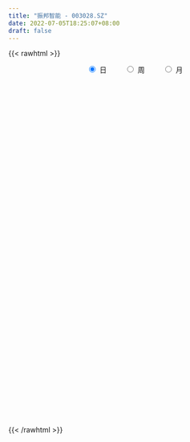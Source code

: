 ```yaml
---
title: "振邦智能 - 003028.SZ"
date: 2022-07-05T18:25:07+08:00
draft: false
---
```

{{< rawhtml >}}
    <div style="text-align: center">
        <label style="padding: 1rem;"><input style="margin-right: .5rem" type="radio" name="period" value="D" checked onclick="period_change(this)">日</label>
        <label style="padding: 1rem;"><input style="margin-right: .5rem" type="radio" name="period" value="W" onclick="period_change(this)">周</label>
        <label style="padding: 1rem;"><input style="margin-right: .5rem" type="radio" name="period" value="M" onclick="period_change(this)">月</label>
    </div>
    <div id="chart" style="height: 700px;"></div> 
    <script type="text/javascript">
        const D_v = [2528.92,1715.71,508.06,1246.31,977.1,863.88,830.22,15793.0,9677.0,114149.96,83029.07,69374.7,45798.38,60972.92,50585.03,40833.65,31844.2,32341.68,26825.21,58782.82,46268.36,26272.79,35512.46,42102.25,51899.2,80632.55,66767.0,65650.75,62485.94,32860.13,39373.32,31130.73,31609.99,30980.7,32830.76,25337.67,19397.5,31811.62,16570.69,16154.9,17953.94,28939.72,20980.55,15080.64,19604.74,18146.89,16286.79,11517.2,12670.0,12582.13,7642.55,17517.97,14529.51,22284.62,19184.4,30294.07,20022.72,21467.9,12892.64,15561.44,20715.89,23409.69,16721.0,25428.56,29754.5,28238.72,50886.48,36487.44,36752.52,28911.51,23996.05,52336.8,51440.31,53172.86,44855.08,41798.47,74231.11,47511.71,37645.68,30794.81,34982.78,33290.04,23734.14,19629.99,44910.76,27008.32,19241.02,13558.0,16587.06,20331.72,22581.08,13297.56,27120.83,37171.4,31879.63,23678.12,24585.36,15615.08,27143.78,25474.88,16599.16,18147.88,21756.04,32152.74,16215.04,22547.67,14379.32,27238.05,54792.41,46021.32,34928.94,23516.08,40843.72,19428.97,23575.79,33991.12,32087.32,18986.64,13750.4,16929.56,17573.88,20983.16,22193.12,19651.35,14621.26,34108.0,36861.0,24807.0,23688.16,20240.26,19976.69,14585.12,14008.62,15790.66,10139.56,8315.64,17106.66,23569.03,16411.46,14055.78,14731.22,17625.26,13293.64,11553.08,15730.26,12876.12,9986.1,12071.32,9446.62,11327.86,11383.0,9901.0,11785.32,9554.52,10695.0,12986.73,12191.4,6201.06,6080.82,20320.24,13133.0,8435.08,28829.89,28634.15,30183.56,21921.67,21658.98,15103.89,14583.59,10544.87,20081.61,11690.92,10842.08,9881.0,14702.08,8571.0,12776.08,9404.16,7974.0,7195.0,7061.0,5917.08,12174.0,4843.0,9103.15,4038.08,5842.15,4697.08,6495.0,4812.0,7142.91,10498.08,4912.12,5221.32,4335.66,9265.0,10276.0,6437.67,7597.89,8792.6,14721.71,10488.32,14007.83,9060.0,5716.48,7971.57,13210.79,8098.26,6663.0,7191.0,10644.1,13670.15,12492.16,9350.85,12631.64,8107.85,8906.16,13356.7,9918.03,14120.33,15495.0,9273.85,15195.86,9558.74,18618.05,13851.67,7316.64,19158.32,12031.34,11264.0,25836.82,12291.0,7811.59,7114.0,7342.0,5624.08,9336.0,13086.0,7686.0,8684.41,8097.0,10217.0,6227.08,9734.5,7419.08,6468.16,5639.14,8262.86,7748.41,23202.58,11102.26,10043.08,6353.14,6045.44,7295.08,8537.0,8139.0,7550.0,4770.32,9813.08,5535.0,5744.0,9586.32,5037.0,4645.0,4600.08,3922.18,3995.0,4886.08,3687.24,4875.72,3283.56,3581.76,3399.76,4541.0,4637.7,4182.0,4570.04,7349.0,7196.82,4970.0,4966.08,5154.0,3190.0,2965.08,4856.0,5666.56,5368.0,10058.0,5409.2,7166.32,7898.0,5447.72,6819.32,6384.64,3257.0,4337.24,5652.8,4980.0,3410.08,2961.0,3268.32,2968.0,3261.0,4480.0,3324.0,3521.08,3221.1,8458.16,10945.9,15085.6,5333.25,3687.03,4213.08,3288.0,2553.0,3165.0,3999.91,6312.0,6807.0,9097.47,7454.0,4764.1,6723.0,4928.0,3998.19,3101.32,3383.0,5662.32,3361.0,2643.4,2511.0,2672.0,3929.0,3747.0,3993.0,3821.0,4015.0,3582.0,30667.68,36005.6,16321.07,14152.0,11845.53,11848.47,11126.24,8090.46,7337.53,5335.4,5083.32,5609.84,6934.0,6633.08,8610.66,5321.26,18450.14,59279.81,25509.59,34610.08,29579.27,17979.8,12505.95,81634.49,139544.5,122903.84,132288.67,133946.73]
const D_histogram = [0.0,0.1997492877,0.5341927549,0.9560083175,1.4325465238,1.9419412585,2.4701565632,2.3003810945,1.7325133,0.9817920726,0.2135668046,-0.213776405,-0.6266575375,-0.7514930979,-0.7979349413,-0.8362984496,-0.8803595049,-0.8853848032,-0.8738726659,-0.6514958261,-0.5572907886,-0.4819955419,-0.6000905803,-0.5204102385,-0.2048871801,-0.0154390986,0.2484648567,0.5618664973,0.4233519197,0.3454767115,0.2029666991,0.016103849,0.0001007399,0.0377828717,-0.0244119892,-0.163760763,-0.2838013737,-0.4920141091,-0.6036944851,-0.5793549364,-0.6062859868,-0.4513223697,-0.361753185,-0.2806667514,-0.2965765063,-0.4113385712,-0.5294135003,-0.526020397,-0.5456661816,-0.5800314533,-0.5483851609,-0.3908956762,-0.2901685497,-0.1428458764,0.01671201,0.1532001306,0.2051831514,0.2603577503,0.285967245,0.2444647412,0.3003623361,0.3428559881,0.3311814482,0.3658227605,0.4096134435,0.4910093182,0.588036676,0.6699278331,0.5456973274,0.5196278404,0.4863429699,0.7216734354,0.7603883868,0.8661116605,0.7638110974,0.8219265954,1.0050240506,1.0560959165,0.9504092961,0.7077239275,0.4674986929,0.06803521,-0.1902793119,-0.4118816343,-0.8155361733,-1.0767058553,-1.1839223882,-1.1997269127,-1.2210436121,-1.1002395602,-1.019902852,-0.913848448,-0.6656015345,-0.2727190368,0.1678699163,0.3257873239,0.5355507422,0.6188128356,0.5678716118,0.6684013039,0.7211450532,0.6348679809,0.5028217432,0.1940637591,-0.0061320835,-0.070976985,-0.1680408756,0.0992491673,0.2252068149,-0.0891515293,-0.4936922194,-0.7556506123,-0.6932538476,-0.5856017059,-0.5138815732,-0.5164109765,-0.3873940212,-0.2392425869,-0.2158689501,-0.1335907412,-0.0700932749,-0.1357697176,-0.2697230768,-0.417136269,-0.4168886392,-0.7169078602,-0.945898099,-1.0957871556,-1.1895712307,-1.1135650499,-0.9836380866,-0.8940449509,-0.8017587094,-0.7344074439,-0.6424220816,-0.5192090605,-0.315328425,-0.0683032477,0.0532096178,0.079351791,0.0396989506,0.046949102,0.1526713222,0.2216882125,0.3752565732,0.4254957611,0.4756517135,0.426953812,0.3880753706,0.4158555738,0.4485504824,0.4279827371,0.4066807367,0.3678775287,0.3684401649,0.300271693,0.190636665,0.11775985,0.0484999366,0.1681838999,0.2458362988,0.291874973,0.3296981742,0.4853586703,0.6290298923,0.6273096195,0.6352294506,0.5611746788,0.4460009766,0.3764461652,0.3708195804,0.3179197289,0.2048913953,0.1177079112,-0.0287465796,-0.1663174851,-0.3449745803,-0.4817960388,-0.5471109682,-0.5903776927,-0.546011896,-0.5224676563,-0.6032766427,-0.6226275184,-0.6705853954,-0.6220265974,-0.4949555262,-0.380367199,-0.3489422199,-0.2511554243,-0.1475986945,-0.139329655,-0.1289978762,-0.0659285013,-0.0393305297,-0.0796546293,-0.1309108329,-0.1030707974,-0.0230502133,0.049795961,0.1403783844,0.2280746412,0.213118398,0.1647523262,0.1505742076,0.2080022648,0.3202288423,0.3874369649,0.427765774,0.4602834386,0.485789697,0.5612547695,0.5645186395,0.5268140347,0.5548280882,0.5077047734,0.4518141771,0.4459353577,0.4215551505,0.3833431667,0.3605654709,0.3101815089,0.2808047868,0.2297570691,0.2942758853,0.2529544465,0.1953854145,-0.028700736,-0.2343014743,-0.2453344479,-0.1524238815,-0.0997185474,-0.0843213455,-0.1203647149,-0.1935061923,-0.1994709621,-0.2914750362,-0.3125805118,-0.2918965378,-0.3098945836,-0.3377244376,-0.3943769381,-0.4090666884,-0.2961970375,-0.2643324456,-0.2000688666,-0.1464908077,-0.0688998089,-0.0695131056,0.106323598,0.1305778112,0.1929092674,0.202647468,0.2141867595,0.1740695485,0.1198739059,0.1334504733,0.0723413342,0.0197896869,-0.1133951034,-0.2279758347,-0.3065008419,-0.4431275013,-0.4618565281,-0.5144215136,-0.4662035303,-0.3862761309,-0.3050996481,-0.1737316245,-0.0920617416,-0.0979436176,-0.0847793556,-0.0506015568,0.007834327,0.0158522364,0.0211688191,0.0487160227,0.0592857198,0.1485079457,0.13140271,0.1439771684,0.1039675269,0.074979257,0.0446750397,0.0214145522,0.0088448963,-0.0684991507,-0.1815937285,-0.3196880257,-0.3582702227,-0.3788661214,-0.4500630371,-0.548855822,-0.5028002288,-0.4355097056,-0.3497862856,-0.2715222521,-0.1644032482,-0.0859206364,-0.0490885938,-0.006357873,-0.0100187469,-0.0291405204,0.0490532477,0.138721122,0.2031224366,0.2465718274,0.2663911626,0.3342093557,0.227407966,0.0634638726,-0.0914705187,-0.1456353839,-0.1813317661,-0.1508374214,-0.1126577949,-0.0758730883,-0.0870286169,-0.0866057041,-0.2344655263,-0.4018866262,-0.428286141,-0.4386026679,-0.3083865351,-0.1593900105,-0.0411693773,0.0478289761,0.1469221031,0.246812948,0.324174038,0.3634743606,0.3683721924,0.3640125718,0.3806910349,0.3749904151,0.3904450683,0.4257556713,0.3430548479,0.3316153848,0.4974257595,0.5111509855,0.4602146798,0.4341886854,0.4190453003,0.4450232146,0.4529175781,0.4046353845,0.332962426,0.227290733,0.1882936981,0.1697278178,0.1224345413,0.0784809272,0.0897999271,0.0992268059,0.296285871,0.6197271738,1.0257126095,1.4630057577,1.9389743994,2.439169839,2.9540403885,2.7098444815,2.0347958926,1.7790449313,1.6135733428,1.3577977103]
const D_fast = [0.0,0.2496866097,0.7176782656,1.3784959075,2.2131707448,3.2080507941,4.3538052396,4.7591250445,4.624385575,4.1191123658,3.4042787989,2.9234914881,2.3539459712,2.0412371363,1.7953115576,1.5478734369,1.2837225054,1.0573510064,0.8503949771,0.9098978604,0.8647802008,0.819576562,0.5514588785,0.5010366607,0.765337924,0.950926231,1.2769464004,1.7308146654,1.6981380676,1.7066320373,1.6148636998,1.4320268119,1.4160488877,1.4631767375,1.3948788793,1.2145899148,1.0235989606,0.6923826979,0.4297787006,0.3092795153,0.1307769682,0.1729099929,0.1720408813,0.1829606271,0.0929067456,-0.1246899621,-0.3751182663,-0.5032302622,-0.6592925923,-0.8386657273,-0.944115725,-0.8843501595,-0.8561651704,-0.7445539662,-0.5808180772,-0.406029924,-0.3027511154,-0.1824870789,-0.085385773,-0.0657720914,0.0652160874,0.1934237365,0.2645445586,0.3906415611,0.536835605,0.7409838091,0.9850203359,1.2343934514,1.2465872775,1.3504247506,1.4387256226,1.8544744469,2.0832864951,2.4055376838,2.4941898952,2.757787042,3.1921405098,3.5072363549,3.6391520585,3.5733976718,3.4500471104,3.06759243,2.7617080801,2.4371353492,1.8295967669,1.299250621,0.896053491,0.5803172383,0.2537396359,0.0994837978,-0.0751552071,-0.197562915,-0.1157163852,0.2089863534,0.6915427855,0.930907024,1.274558128,1.5125234302,1.6035501094,1.8711801274,2.1042101401,2.176650063,2.1703092611,1.9100672167,1.7083383533,1.6257492056,1.486675096,1.7787774308,1.9610367821,1.6243905556,1.0964268106,0.6455557646,0.5346390675,0.4958907826,0.4391405221,0.3075083746,0.3396768246,0.4280176123,0.3974240116,0.4463045351,0.4922786827,0.3926598106,0.1912756821,-0.0604215773,-0.1643961072,-0.6436422933,-1.1091070569,-1.5329429023,-1.9241197852,-2.1265048668,-2.2424874251,-2.3764055272,-2.484558963,-2.6008095585,-2.6694297166,-2.6760189606,-2.5509704314,-2.3210210659,-2.186205796,-2.1402256751,-2.1699537779,-2.1509663509,-2.0070763002,-1.8826373567,-1.6352548528,-1.4786417246,-1.3095728438,-1.2515322923,-1.1933918911,-1.0616477945,-0.9168152653,-0.8303873263,-0.7500191424,-0.6968529683,-0.6041802909,-0.5972808395,-0.6592567013,-0.7026935537,-0.7598284831,-0.5980985447,-0.4589870711,-0.3399796537,-0.219731909,0.0572682547,0.3581969498,0.5133040819,0.6800312756,0.7462701735,0.7425967155,0.7671534454,0.8542317557,0.8808118364,0.8190063516,0.7612498453,0.6076087096,0.4284584328,0.1635576925,-0.0937127757,-0.2958054471,-0.4866665948,-0.5788037721,-0.6858764464,-0.9175045936,-1.0925123488,-1.3081165747,-1.4150644261,-1.4117322364,-1.392235709,-1.4480462849,-1.4130483454,-1.3463912891,-1.3729546634,-1.3948723536,-1.348285104,-1.3315197649,-1.3917575218,-1.4757414336,-1.4736690975,-1.3994110667,-1.3141159021,-1.1884388826,-1.0437239655,-1.0054006092,-1.0125785995,-0.9891131662,-0.8796845428,-0.6874007548,-0.5233333909,-0.3760631383,-0.2284746141,-0.0815209314,0.1342578334,0.2786513633,0.3726502672,0.5393713427,0.6191742214,0.6762371693,0.7818421893,0.8628507697,0.9204745776,0.9878382495,1.0149996648,1.0558241393,1.062215689,1.2003034764,1.2222206492,1.2134979709,0.9822366364,0.7180605295,0.6456939439,0.7004985399,0.7282742372,0.7225911027,0.6564565546,0.5349385291,0.4791060188,0.3142331857,0.2149825821,0.1626924217,0.06722073,-0.0450402334,-0.2002869684,-0.3172433908,-0.2784229994,-0.3126415189,-0.2983951565,-0.2814397995,-0.2210737529,-0.239065326,-0.0366477229,0.020250943,0.1308097161,0.1912097838,0.2562957652,0.2596959413,0.2354687751,0.2824079609,0.2393841553,0.1917799298,0.0302463635,-0.1413283264,-0.2964785441,-0.5438870788,-0.6780802376,-0.8592506015,-0.9275835008,-0.9442251342,-0.9393235634,-0.8513884459,-0.7927339983,-0.8231017788,-0.8311323557,-0.8096049461,-0.7492104805,-0.737229512,-0.7266207245,-0.6868945153,-0.6615033882,-0.5351541759,-0.5194087341,-0.4708399836,-0.4848577434,-0.4951011991,-0.5142366564,-0.5321435058,-0.5425019376,-0.6369707724,-0.7954637823,-1.0134800859,-1.1416298385,-1.2569422676,-1.4406549426,-1.676661683,-1.756306147,-1.7978930501,-1.7996162016,-1.7892327311,-1.7232145393,-1.6662120866,-1.6416521925,-1.6005109399,-1.6066765005,-1.6330834042,-1.5426263241,-1.4182781693,-1.3030962455,-1.1980038979,-1.111586772,-0.96021624,-1.0101656382,-1.1582437634,-1.3360457844,-1.4266194957,-1.5076488193,-1.5148638299,-1.5048486522,-1.4870322177,-1.5199449005,-1.5411734138,-1.7476496174,-2.015542374,-2.149013424,-2.2689806179,-2.2158611189,-2.1067120969,-1.998783808,-1.8978282106,-1.7620045578,-1.6004104759,-1.4420058763,-1.3118369636,-1.2148460837,-1.1282025614,-1.0163513395,-0.9283043556,-0.8152384353,-0.6734889145,-0.6704260259,-0.5989616429,-0.3087948283,-0.1672818559,-0.1031644916,-0.0206433146,0.0689746253,0.2062083433,0.3273321013,0.3802087538,0.3917764018,0.3429273921,0.3510037817,0.3748698558,0.3581852147,0.3338518324,0.367620814,0.4018543943,0.6729849271,1.1513580235,1.8137716115,2.6168161991,3.5775284407,4.6875163401,5.9408969867,6.3741622,6.2078125842,6.3968228558,6.634744603,6.7184183981]
const D_slow = [0.0,0.0499373219,0.1834855107,0.42248759,0.780624221,1.2661095356,1.8836486764,2.45874395,2.891872275,3.1373202932,3.1907119943,3.1372678931,2.9806035087,2.7927302342,2.5932464989,2.3841718865,2.1640820103,1.9427358095,1.724267643,1.5613936865,1.4220709894,1.3015721039,1.1515494588,1.0214468992,0.9702251042,0.9663653295,1.0284815437,1.168948168,1.274786148,1.3611553258,1.4118970006,1.4159229629,1.4159481478,1.4253938658,1.4192908685,1.3783506777,1.3074003343,1.184396807,1.0334731857,0.8886344516,0.7370629549,0.6242323625,0.5337940663,0.4636273784,0.3894832519,0.2866486091,0.154295234,0.0227901348,-0.1136264106,-0.258634274,-0.3957305642,-0.4934544832,-0.5659966207,-0.6017080898,-0.5975300873,-0.5592300546,-0.5079342668,-0.4428448292,-0.3713530179,-0.3102368326,-0.2351462486,-0.1494322516,-0.0666368896,0.0248188006,0.1272221615,0.249974491,0.39698366,0.5644656183,0.7008899501,0.8307969102,0.9523826527,1.1328010115,1.3228981082,1.5394260234,1.7303787977,1.9358604466,2.1871164592,2.4511404383,2.6887427624,2.8656737442,2.9825484175,2.99955722,2.951987392,2.8490169834,2.6451329401,2.3759564763,2.0799758792,1.7800441511,1.474783248,1.199723358,0.944747645,0.716285533,0.5498851493,0.4817053901,0.5236728692,0.6051197002,0.7390073857,0.8937105946,1.0356784976,1.2027788235,1.3830650868,1.5417820821,1.6674875179,1.7160034576,1.7144704368,1.6967261905,1.6547159716,1.6795282635,1.7358299672,1.7135420849,1.59011903,1.4012063769,1.2278929151,1.0814924886,0.9530220953,0.8239193511,0.7270708458,0.6672601991,0.6132929616,0.5798952763,0.5623719576,0.5284295282,0.460998759,0.3567146917,0.2524925319,0.0732655669,-0.1632089579,-0.4371557468,-0.7345485544,-1.0129398169,-1.2588493385,-1.4823605763,-1.6828002536,-1.8664021146,-2.027007635,-2.1568099001,-2.2356420064,-2.2527178183,-2.2394154138,-2.2195774661,-2.2096527284,-2.1979154529,-2.1597476224,-2.1043255693,-2.010511426,-1.9041374857,-1.7852245573,-1.6784861043,-1.5814672617,-1.4775033682,-1.3653657476,-1.2583700634,-1.1566998792,-1.064730497,-0.9726204558,-0.8975525325,-0.8498933663,-0.8204534038,-0.8083284196,-0.7662824446,-0.7048233699,-0.6318546267,-0.5494300831,-0.4280904156,-0.2708329425,-0.1140055376,0.044801825,0.1850954947,0.2965957389,0.3907072802,0.4834121753,0.5628921075,0.6141149563,0.6435419341,0.6363552892,0.5947759179,0.5085322729,0.3880832631,0.2513055211,0.1037110979,-0.0327918761,-0.1634087902,-0.3142279508,-0.4698848304,-0.6375311793,-0.7930378287,-0.9167767102,-1.01186851,-1.0991040649,-1.161892921,-1.1987925946,-1.2336250084,-1.2658744774,-1.2823566028,-1.2921892352,-1.3121028925,-1.3448306007,-1.3705983001,-1.3763608534,-1.3639118631,-1.328817267,-1.2717986067,-1.2185190072,-1.1773309257,-1.1396873738,-1.0876868076,-1.007629597,-0.9107703558,-0.8038289123,-0.6887580527,-0.5673106284,-0.4269969361,-0.2858672762,-0.1541637675,-0.0154567455,0.1114694479,0.2244229922,0.3359068316,0.4412956192,0.5371314109,0.6272727786,0.7048181558,0.7750193525,0.8324586198,0.9060275911,0.9692662028,1.0181125564,1.0109373724,0.9523620038,0.8910283918,0.8529224215,0.8279927846,0.8069124482,0.7768212695,0.7284447214,0.6785769809,0.6057082219,0.5275630939,0.4545889595,0.3771153136,0.2926842042,0.1940899697,0.0918232976,0.0177740382,-0.0483090732,-0.0983262899,-0.1349489918,-0.152173944,-0.1695522204,-0.1429713209,-0.1103268681,-0.0620995513,-0.0114376843,0.0421090056,0.0856263928,0.1155948692,0.1489574876,0.1670428211,0.1719902428,0.143641467,0.0866475083,0.0100222978,-0.1007595775,-0.2162237095,-0.3448290879,-0.4613799705,-0.5579490033,-0.6342239153,-0.6776568214,-0.7006722568,-0.7251581612,-0.7463530001,-0.7590033893,-0.7570448075,-0.7530817484,-0.7477895437,-0.735610538,-0.720789108,-0.6836621216,-0.6508114441,-0.614817152,-0.5888252703,-0.570080456,-0.5589116961,-0.5535580581,-0.551346834,-0.5684716217,-0.6138700538,-0.6937920602,-0.7833596159,-0.8780761462,-0.9905919055,-1.127805861,-1.2535059182,-1.3623833446,-1.449829916,-1.517710479,-1.5588112911,-1.5802914502,-1.5925635986,-1.5941530669,-1.5966577536,-1.6039428837,-1.5916795718,-1.5569992913,-1.5062186821,-1.4445757253,-1.3779779346,-1.2944255957,-1.2375736042,-1.2217076361,-1.2445752657,-1.2809841117,-1.3263170532,-1.3640264086,-1.3921908573,-1.4111591294,-1.4329162836,-1.4545677096,-1.5131840912,-1.6136557477,-1.720727283,-1.83037795,-1.9074745838,-1.9473220864,-1.9576144307,-1.9456571867,-1.9089266609,-1.8472234239,-1.7661799144,-1.6753113242,-1.5832182761,-1.4922151332,-1.3970423744,-1.3032947707,-1.2056835036,-1.0992445858,-1.0134808738,-0.9305770276,-0.8062205878,-0.6784328414,-0.5633791714,-0.4548320001,-0.350070675,-0.2388148713,-0.1255854768,-0.0244266307,0.0588139758,0.1156366591,0.1627100836,0.205142038,0.2357506733,0.2553709052,0.2778208869,0.3026275884,0.3766990562,0.5316308496,0.788059002,1.1538104414,1.6385540413,2.248346501,2.9868565982,3.6643177185,4.1730166917,4.6177779245,5.0211712602,5.3606206878]
const D_data = [['2020-12-28', 26.1, 31.32, 26.1, 31.32],['2020-12-29', 34.45, 34.45, 34.45, 34.45],['2020-12-30', 37.9, 37.9, 37.9, 37.9],['2020-12-31', 41.69, 41.69, 41.69, 41.69],['2021-01-04', 45.86, 45.86, 45.86, 45.86],['2021-01-05', 50.45, 50.45, 50.45, 50.45],['2021-01-06', 55.5, 55.5, 55.5, 55.5],['2021-01-07', 61.05, 49.95, 49.95, 61.05],['2021-01-08', 44.96, 44.96, 44.96, 44.96],['2021-01-11', 40.99, 40.61, 40.46, 43.0],['2021-01-12', 38.97, 37.2, 37.03, 38.97],['2021-01-13', 37.0, 38.68, 36.21, 39.6],['2021-01-14', 37.5, 36.68, 36.21, 37.68],['2021-01-15', 36.26, 38.69, 36.17, 40.33],['2021-01-18', 38.48, 38.97, 37.82, 39.6],['2021-01-19', 38.63, 38.54, 38.2, 39.95],['2021-01-20', 38.54, 37.88, 37.6, 39.3],['2021-01-21', 37.65, 37.82, 36.9, 38.45],['2021-01-22', 37.25, 37.6, 36.94, 37.87],['2021-01-25', 37.48, 40.5, 37.15, 40.67],['2021-01-26', 40.15, 39.48, 39.25, 41.97],['2021-01-27', 39.88, 39.48, 38.8, 40.5],['2021-01-28', 38.83, 36.68, 36.66, 39.1],['2021-01-29', 38.0, 38.76, 37.73, 39.45],['2021-02-01', 38.0, 42.64, 37.66, 42.64],['2021-02-02', 43.12, 42.48, 42.18, 46.33],['2021-02-03', 41.71, 44.88, 41.71, 45.55],['2021-02-04', 44.33, 47.55, 44.02, 48.28],['2021-02-05', 47.18, 42.93, 42.8, 47.18],['2021-02-08', 42.67, 43.6, 41.78, 44.43],['2021-02-09', 43.2, 42.61, 40.54, 43.61],['2021-02-10', 42.6, 41.45, 40.65, 42.6],['2021-02-18', 41.66, 43.25, 41.02, 43.49],['2021-02-19', 42.94, 44.2, 42.14, 44.4],['2021-02-22', 44.56, 43.09, 43.08, 44.97],['2021-02-23', 42.36, 41.7, 41.2, 42.66],['2021-02-24', 41.61, 41.25, 40.79, 42.41],['2021-02-25', 41.5, 39.12, 38.91, 41.63],['2021-02-26', 38.58, 39.18, 38.31, 39.69],['2021-03-01', 39.79, 40.31, 39.23, 40.39],['2021-03-02', 40.35, 39.3, 38.89, 40.38],['2021-03-03', 39.33, 41.6, 39.04, 41.6],['2021-03-04', 41.1, 41.2, 40.9, 41.86],['2021-03-05', 41.0, 41.37, 40.73, 41.8],['2021-03-08', 41.38, 40.16, 40.0, 42.08],['2021-03-09', 39.79, 38.33, 38.03, 39.99],['2021-03-10', 38.65, 37.31, 37.21, 38.89],['2021-03-11', 37.36, 38.11, 37.36, 38.43],['2021-03-12', 38.2, 37.34, 37.03, 38.2],['2021-03-15', 36.76, 36.53, 36.26, 37.17],['2021-03-16', 36.51, 36.85, 36.51, 37.16],['2021-03-17', 36.71, 38.5, 36.66, 38.78],['2021-03-18', 38.25, 38.14, 37.91, 38.81],['2021-03-19', 37.79, 39.14, 37.5, 39.66],['2021-03-22', 39.02, 39.99, 38.81, 40.35],['2021-03-23', 40.0, 40.49, 39.6, 41.65],['2021-03-24', 39.83, 40.01, 38.91, 40.34],['2021-03-25', 39.59, 40.46, 39.59, 41.84],['2021-03-26', 40.11, 40.47, 39.92, 40.71],['2021-03-29', 40.45, 39.75, 39.58, 41.12],['2021-03-30', 39.74, 41.19, 39.62, 41.36],['2021-03-31', 40.88, 41.52, 40.63, 41.99],['2021-04-01', 41.03, 41.18, 40.6, 41.49],['2021-04-02', 40.87, 42.1, 40.84, 42.39],['2021-04-06', 43.1, 42.75, 42.0, 43.57],['2021-04-07', 42.06, 43.95, 42.06, 44.64],['2021-04-08', 43.79, 45.11, 43.33, 47.2],['2021-04-09', 44.9, 45.98, 44.1, 46.18],['2021-04-12', 46.0, 43.86, 43.1, 46.44],['2021-04-13', 43.87, 45.22, 43.87, 47.86],['2021-04-14', 45.0, 45.5, 44.49, 45.79],['2021-04-15', 47.18, 50.05, 47.18, 50.05],['2021-04-16', 50.0, 49.1, 48.01, 50.0],['2021-04-19', 48.51, 51.19, 48.35, 53.74],['2021-04-20', 49.27, 49.48, 48.76, 51.45],['2021-04-21', 49.31, 52.27, 48.5, 52.48],['2021-04-22', 51.62, 55.52, 51.11, 57.5],['2021-04-23', 54.86, 55.66, 53.8, 56.58],['2021-04-26', 55.79, 54.72, 54.03, 56.95],['2021-04-27', 53.87, 53.12, 52.12, 54.39],['2021-04-28', 51.96, 52.73, 50.23, 53.77],['2021-04-29', 52.15, 49.64, 49.28, 53.48],['2021-04-30', 50.08, 50.0, 49.3, 50.95],['2021-05-06', 50.0, 49.33, 48.0, 50.3],['2021-05-07', 49.1, 45.25, 44.73, 49.1],['2021-05-10', 45.54, 44.83, 43.97, 46.97],['2021-05-11', 44.1, 45.17, 44.1, 45.88],['2021-05-12', 44.81, 45.3, 44.7, 45.58],['2021-05-13', 44.81, 44.39, 44.14, 44.98],['2021-05-14', 44.51, 45.7, 44.46, 46.3],['2021-05-17', 45.6, 45.04, 44.68, 46.21],['2021-05-18', 45.01, 45.21, 44.51, 45.75],['2021-05-19', 45.1, 47.41, 44.71, 47.87],['2021-05-20', 46.88, 50.66, 46.69, 51.0],['2021-05-21', 50.01, 53.55, 49.81, 53.7],['2021-05-24', 53.0, 51.91, 51.61, 54.0],['2021-05-25', 52.23, 54.0, 51.93, 54.78],['2021-05-26', 53.42, 53.79, 53.14, 54.6],['2021-05-27', 53.9, 52.81, 51.72, 55.22],['2021-05-28', 52.81, 55.5, 52.81, 56.5],['2021-05-31', 55.96, 56.06, 54.75, 57.19],['2021-06-01', 55.93, 54.98, 53.6, 55.93],['2021-06-02', 55.99, 54.5, 54.18, 57.25],['2021-06-03', 54.88, 51.61, 51.4, 56.49],['2021-06-04', 52.58, 51.91, 51.12, 52.85],['2021-06-07', 52.36, 53.1, 51.8, 55.8],['2021-06-08', 52.85, 52.4, 51.57, 53.08],['2021-06-09', 52.41, 57.64, 51.51, 57.64],['2021-06-10', 59.02, 57.31, 56.45, 61.7],['2021-06-11', 58.91, 51.58, 51.58, 59.11],['2021-06-15', 50.0, 48.5, 48.31, 50.0],['2021-06-16', 49.01, 48.19, 47.8, 49.69],['2021-06-17', 47.59, 51.32, 47.55, 52.57],['2021-06-18', 51.73, 52.0, 49.68, 52.19],['2021-06-21', 52.11, 51.74, 51.33, 54.44],['2021-06-22', 52.15, 50.71, 48.37, 52.53],['2021-06-23', 50.46, 52.45, 50.0, 54.77],['2021-06-24', 52.1, 53.29, 51.31, 54.13],['2021-06-25', 53.29, 52.1, 51.81, 53.5],['2021-06-28', 52.15, 53.07, 51.11, 53.77],['2021-06-29', 53.25, 53.23, 52.88, 54.44],['2021-06-30', 53.15, 51.6, 51.25, 53.58],['2021-07-01', 51.4, 50.11, 49.73, 51.93],['2021-07-02', 49.6, 48.96, 47.81, 49.92],['2021-07-05', 49.22, 50.12, 49.08, 50.78],['2021-07-06', 47.74, 45.11, 45.11, 47.8],['2021-07-07', 44.3, 43.89, 43.02, 44.3],['2021-07-08', 44.55, 42.99, 42.73, 44.55],['2021-07-09', 43.13, 42.03, 41.58, 43.16],['2021-07-12', 42.15, 43.06, 41.88, 43.49],['2021-07-13', 43.1, 43.29, 42.52, 43.56],['2021-07-14', 43.0, 42.43, 42.11, 43.35],['2021-07-15', 42.43, 42.05, 41.85, 43.12],['2021-07-16', 42.09, 41.3, 41.13, 42.36],['2021-07-19', 41.0, 41.21, 40.61, 41.47],['2021-07-20', 40.81, 41.42, 40.76, 41.56],['2021-07-21', 41.43, 42.67, 41.39, 42.77],['2021-07-22', 43.03, 43.96, 42.78, 44.23],['2021-07-23', 43.96, 43.06, 42.89, 43.96],['2021-07-26', 43.04, 42.0, 41.9, 43.26],['2021-07-27', 41.8, 40.87, 40.85, 42.87],['2021-07-28', 40.3, 41.09, 38.8, 41.3],['2021-07-29', 41.19, 42.4, 41.19, 43.1],['2021-07-30', 42.3, 42.26, 41.8, 42.89],['2021-08-02', 42.25, 43.87, 42.25, 44.19],['2021-08-03', 43.7, 43.17, 42.93, 44.25],['2021-08-04', 43.38, 43.54, 43.21, 43.97],['2021-08-05', 43.44, 42.42, 42.02, 43.44],['2021-08-06', 42.42, 42.4, 41.52, 42.77],['2021-08-09', 42.04, 43.31, 41.92, 43.59],['2021-08-10', 43.0, 43.68, 43.0, 43.93],['2021-08-11', 43.9, 43.21, 43.12, 43.9],['2021-08-12', 43.2, 43.25, 43.08, 44.27],['2021-08-13', 43.25, 43.02, 42.69, 43.83],['2021-08-16', 42.88, 43.56, 42.35, 43.71],['2021-08-17', 43.5, 42.65, 42.6, 44.2],['2021-08-18', 42.4, 41.72, 41.22, 42.4],['2021-08-19', 41.69, 41.69, 41.36, 42.15],['2021-08-20', 41.67, 41.3, 40.8, 41.82],['2021-08-23', 41.4, 43.78, 41.4, 43.88],['2021-08-24', 43.94, 43.85, 43.49, 44.15],['2021-08-25', 43.9, 43.91, 43.18, 43.98],['2021-08-26', 44.64, 44.2, 44.01, 45.48],['2021-08-27', 43.84, 46.46, 43.8, 46.56],['2021-08-30', 46.84, 47.52, 45.9, 47.77],['2021-08-31', 47.41, 46.56, 46.5, 48.18],['2021-09-01', 46.98, 47.2, 45.9, 47.56],['2021-09-02', 47.2, 46.49, 46.03, 47.27],['2021-09-03', 46.81, 45.9, 45.75, 47.13],['2021-09-06', 46.0, 46.35, 45.08, 46.64],['2021-09-07', 46.36, 47.31, 46.35, 48.47],['2021-09-08', 47.29, 46.91, 46.58, 48.02],['2021-09-09', 46.81, 46.0, 45.7, 47.16],['2021-09-10', 45.78, 46.0, 45.23, 46.5],['2021-09-13', 46.3, 44.75, 44.49, 46.3],['2021-09-14', 44.99, 44.1, 44.03, 45.18],['2021-09-15', 43.81, 42.6, 42.48, 43.98],['2021-09-16', 42.65, 42.0, 41.95, 42.89],['2021-09-17', 41.8, 41.98, 41.31, 42.22],['2021-09-22', 41.55, 41.53, 40.97, 41.98],['2021-09-23', 41.41, 42.18, 41.41, 42.35],['2021-09-24', 42.0, 41.66, 41.41, 42.18],['2021-09-27', 41.7, 39.71, 39.31, 41.89],['2021-09-28', 39.76, 39.66, 39.0, 40.48],['2021-09-29', 39.2, 38.52, 38.36, 39.41],['2021-09-30', 38.54, 39.11, 38.54, 39.16],['2021-10-08', 39.4, 40.0, 39.09, 40.2],['2021-10-11', 40.0, 40.01, 39.8, 40.36],['2021-10-12', 39.98, 38.92, 38.71, 40.11],['2021-10-13', 38.95, 39.7, 38.95, 39.83],['2021-10-14', 39.55, 39.99, 39.32, 40.0],['2021-10-15', 39.81, 38.81, 38.76, 39.97],['2021-10-18', 38.81, 38.6, 38.5, 39.03],['2021-10-19', 38.54, 39.2, 38.54, 39.2],['2021-10-20', 39.23, 38.76, 38.58, 39.28],['2021-10-21', 38.68, 37.65, 37.58, 38.95],['2021-10-22', 37.64, 36.99, 36.61, 37.64],['2021-10-25', 37.09, 37.63, 36.8, 37.65],['2021-10-26', 37.51, 38.33, 37.36, 38.47],['2021-10-27', 38.5, 38.47, 37.68, 38.68],['2021-10-28', 39.1, 39.02, 38.2, 39.32],['2021-10-29', 39.05, 39.43, 38.6, 39.49],['2021-11-01', 38.79, 38.34, 37.71, 39.1],['2021-11-02', 38.57, 37.73, 37.52, 38.96],['2021-11-03', 37.9, 37.95, 37.53, 38.21],['2021-11-04', 37.95, 38.95, 37.82, 39.34],['2021-11-05', 38.93, 40.16, 38.58, 40.37],['2021-11-08', 40.08, 40.23, 39.46, 40.35],['2021-11-09', 40.24, 40.39, 40.08, 40.83],['2021-11-10', 40.37, 40.74, 40.0, 40.78],['2021-11-11', 40.73, 41.1, 40.44, 41.58],['2021-11-12', 41.15, 42.35, 40.84, 42.35],['2021-11-15', 42.7, 42.06, 41.86, 43.2],['2021-11-16', 42.05, 41.86, 41.55, 42.76],['2021-11-17', 41.85, 43.08, 41.6, 43.1],['2021-11-18', 42.95, 42.52, 42.52, 43.3],['2021-11-19', 42.46, 42.54, 42.21, 42.95],['2021-11-22', 42.3, 43.4, 42.3, 43.69],['2021-11-23', 43.4, 43.49, 43.15, 43.97],['2021-11-24', 43.71, 43.54, 43.41, 44.85],['2021-11-25', 43.67, 43.95, 43.15, 45.1],['2021-11-26', 44.01, 43.77, 43.29, 44.23],['2021-11-29', 43.1, 44.16, 42.9, 44.45],['2021-11-30', 44.38, 43.99, 43.54, 44.5],['2021-12-01', 44.4, 45.81, 44.4, 45.86],['2021-12-02', 45.54, 44.9, 44.63, 45.9],['2021-12-03', 45.31, 44.75, 44.6, 45.49],['2021-12-06', 44.8, 42.11, 42.0, 44.8],['2021-12-07', 42.4, 41.21, 41.13, 42.59],['2021-12-08', 41.47, 43.0, 41.22, 43.14],['2021-12-09', 43.3, 44.49, 42.71, 46.26],['2021-12-10', 44.16, 44.4, 43.96, 44.97],['2021-12-13', 44.02, 44.16, 43.78, 44.5],['2021-12-14', 44.09, 43.49, 43.29, 44.09],['2021-12-15', 43.44, 42.71, 42.59, 43.61],['2021-12-16', 42.94, 43.28, 42.6, 43.45],['2021-12-17', 43.45, 41.83, 41.74, 43.45],['2021-12-20', 41.8, 42.25, 41.67, 43.5],['2021-12-21', 42.66, 42.6, 42.06, 43.02],['2021-12-22', 42.6, 41.94, 41.9, 42.83],['2021-12-23', 41.94, 41.48, 41.25, 42.0],['2021-12-24', 41.73, 40.63, 40.63, 42.13],['2021-12-27', 40.63, 40.66, 40.3, 41.36],['2021-12-28', 41.0, 42.25, 40.88, 42.35],['2021-12-29', 42.06, 41.4, 41.37, 42.24],['2021-12-30', 41.6, 41.87, 41.47, 42.28],['2021-12-31', 42.35, 41.9, 41.76, 42.35],['2022-01-04', 42.0, 42.45, 41.44, 42.65],['2022-01-05', 42.24, 41.6, 41.4, 42.41],['2022-01-06', 41.63, 44.28, 41.49, 44.74],['2022-01-07', 44.6, 43.0, 43.0, 44.72],['2022-01-10', 43.0, 43.83, 42.68, 44.47],['2022-01-11', 43.85, 43.52, 43.43, 44.29],['2022-01-12', 43.76, 43.77, 43.5, 44.04],['2022-01-13', 44.0, 43.21, 43.02, 44.15],['2022-01-14', 43.02, 42.91, 42.9, 43.87],['2022-01-17', 42.99, 43.77, 42.71, 43.92],['2022-01-18', 43.99, 42.81, 42.79, 44.0],['2022-01-19', 42.8, 42.67, 42.35, 43.14],['2022-01-20', 42.67, 41.14, 41.14, 42.7],['2022-01-21', 41.0, 40.58, 40.48, 41.52],['2022-01-24', 40.57, 40.3, 40.07, 40.9],['2022-01-25', 40.4, 38.68, 38.5, 40.45],['2022-01-26', 38.8, 39.35, 38.68, 39.5],['2022-01-27', 39.35, 38.3, 38.3, 39.45],['2022-01-28', 38.67, 39.1, 38.36, 39.36],['2022-02-07', 39.5, 39.43, 39.15, 39.7],['2022-02-08', 39.5, 39.52, 38.81, 39.56],['2022-02-09', 39.41, 40.44, 39.39, 40.55],['2022-02-10', 40.65, 40.19, 40.0, 40.8],['2022-02-11', 40.05, 39.12, 39.0, 40.26],['2022-02-14', 39.1, 39.2, 38.8, 39.38],['2022-02-15', 39.2, 39.43, 39.02, 39.79],['2022-02-16', 39.6, 39.86, 39.4, 39.98],['2022-02-17', 39.84, 39.31, 39.31, 39.97],['2022-02-18', 39.15, 39.22, 39.06, 39.58],['2022-02-21', 39.26, 39.51, 39.02, 39.57],['2022-02-22', 39.48, 39.34, 38.83, 39.58],['2022-02-23', 39.58, 40.58, 39.3, 40.6],['2022-02-24', 40.34, 39.46, 38.99, 40.48],['2022-02-25', 39.65, 39.84, 39.64, 40.34],['2022-02-28', 39.8, 39.12, 38.8, 39.81],['2022-03-01', 39.17, 39.06, 38.78, 39.41],['2022-03-02', 38.86, 38.85, 38.56, 38.99],['2022-03-03', 38.89, 38.74, 38.66, 39.06],['2022-03-04', 38.68, 38.71, 38.4, 38.92],['2022-03-07', 38.68, 37.55, 37.05, 38.68],['2022-03-08', 37.6, 36.4, 36.4, 37.85],['2022-03-09', 36.5, 35.11, 33.65, 36.8],['2022-03-10', 35.99, 35.5, 35.5, 36.14],['2022-03-11', 35.05, 35.15, 34.25, 35.41],['2022-03-14', 34.98, 33.8, 33.76, 34.98],['2022-03-15', 33.5, 32.44, 32.42, 33.69],['2022-03-16', 33.0, 33.52, 31.8, 33.66],['2022-03-17', 33.67, 33.53, 33.51, 34.4],['2022-03-18', 33.31, 33.66, 33.3, 33.77],['2022-03-21', 33.6, 33.55, 33.32, 34.14],['2022-03-22', 33.55, 34.02, 33.0, 34.17],['2022-03-23', 34.49, 33.84, 33.65, 34.49],['2022-03-24', 33.69, 33.35, 33.14, 33.77],['2022-03-25', 33.47, 33.39, 33.29, 33.92],['2022-03-28', 33.36, 32.68, 32.35, 33.36],['2022-03-29', 32.96, 32.18, 32.01, 33.15],['2022-03-30', 32.6, 33.34, 32.37, 33.34],['2022-03-31', 33.27, 33.79, 33.03, 33.95],['2022-04-01', 33.81, 33.81, 33.33, 33.87],['2022-04-06', 33.81, 33.81, 33.58, 34.12],['2022-04-07', 33.74, 33.69, 33.41, 33.98],['2022-04-08', 33.73, 34.58, 33.64, 34.75],['2022-04-11', 34.53, 32.33, 31.71, 34.53],['2022-04-12', 31.67, 30.82, 29.68, 31.7],['2022-04-13', 30.54, 29.88, 29.88, 30.77],['2022-04-14', 30.06, 30.3, 29.87, 30.45],['2022-04-15', 30.23, 29.97, 29.51, 30.24],['2022-04-18', 29.97, 30.46, 29.46, 30.58],['2022-04-19', 30.45, 30.44, 30.21, 30.89],['2022-04-20', 30.59, 30.35, 30.2, 30.83],['2022-04-21', 30.21, 29.55, 29.51, 30.58],['2022-04-22', 29.55, 29.39, 28.68, 29.96],['2022-04-25', 28.88, 26.79, 26.77, 28.88],['2022-04-26', 26.73, 25.21, 25.0, 26.96],['2022-04-27', 24.55, 25.88, 24.27, 25.92],['2022-04-28', 25.7, 25.38, 25.05, 25.99],['2022-04-29', 25.46, 26.9, 25.46, 27.08],['2022-05-05', 26.92, 27.43, 26.54, 27.8],['2022-05-06', 26.88, 27.41, 26.66, 27.51],['2022-05-09', 27.24, 27.33, 27.14, 27.66],['2022-05-10', 27.03, 27.77, 26.87, 27.99],['2022-05-11', 27.88, 28.21, 27.67, 28.95],['2022-05-12', 28.63, 28.38, 28.03, 28.63],['2022-05-13', 28.65, 28.25, 27.87, 28.68],['2022-05-16', 28.37, 28.0, 27.88, 28.54],['2022-05-17', 28.17, 27.96, 27.51, 28.17],['2022-05-18', 28.24, 28.35, 27.65, 28.63],['2022-05-19', 28.3, 28.21, 27.81, 28.35],['2022-05-20', 28.34, 28.63, 28.26, 28.93],['2022-05-23', 28.53, 29.18, 28.53, 29.2],['2022-05-24', 29.28, 27.73, 27.73, 29.43],['2022-05-25', 27.74, 28.5, 27.73, 28.55],['2022-05-26', 28.53, 31.35, 27.86, 31.35],['2022-05-27', 31.53, 30.23, 30.0, 32.58],['2022-05-30', 30.26, 29.62, 29.2, 30.54],['2022-05-31', 30.06, 30.01, 29.41, 30.4],['2022-06-01', 30.03, 30.32, 29.81, 30.84],['2022-06-02', 30.21, 31.17, 30.01, 31.25],['2022-06-06', 31.18, 31.37, 31.11, 31.84],['2022-06-07', 31.37, 30.89, 30.61, 31.59],['2022-06-08', 30.98, 30.57, 29.92, 31.09],['2022-06-09', 30.55, 29.9, 29.71, 30.67],['2022-06-10', 29.87, 30.53, 29.68, 30.63],['2022-06-13', 30.29, 30.8, 30.18, 31.17],['2022-06-14', 30.55, 30.41, 29.45, 30.7],['2022-06-15', 30.41, 30.32, 30.19, 30.88],['2022-06-16', 30.62, 31.03, 30.2, 31.24],['2022-06-17', 30.7, 31.18, 30.47, 31.2],['2022-06-20', 31.35, 34.3, 31.23, 34.3],['2022-06-21', 35.45, 37.73, 35.0, 37.73],['2022-06-22', 39.25, 41.5, 39.25, 41.5],['2022-06-23', 45.0, 45.32, 44.75, 45.32],['2022-06-24', 49.85, 49.85, 47.96, 49.85],['2022-06-27', 54.84, 54.84, 54.73, 54.84],['2022-06-28', 60.32, 60.32, 60.32, 60.32],['2022-06-29', 66.35, 54.29, 54.29, 66.35],['2022-06-30', 50.76, 48.86, 48.86, 54.0],['2022-07-01', 47.15, 53.75, 47.15, 53.75],['2022-07-04', 51.0, 55.79, 48.38, 58.5],['2022-07-05', 55.78, 55.45, 53.01, 61.37]]
const W_v = [5999.0,28141.2,373325.03,182429.77,208938.68,327435.44,103364.18,62590.69,125948.24,99109.75,78225.62,74556.78,103861.73,101836.58,145367.14,193437.19,261569.23,160447.45,64540.75,96726.12,132050.5,116497.22,104870.86,164978.77,118717.71,122391.27,97331.07,134085.42,84601.35,75542.35,71258.98,60110.42,53951.7,48155.01,99352.36,103451.69,63040.48,53427.32,20173.08,30158.23,5842.15,33645.07,34010.1,48038.19,49966.67,46266.51,51488.66,62163.91,64540.96,80581.48,37227.67,47770.41,35487.96,50316.11,38273.74,35807.4,29612.4,21366.22,19443.78,28267.86,21131.16,33668.08,29806.68,21341.12,17301.32,15200.34,39264.86,19317.91,34845.57,8926.19,18151.04,16852.0,78091.28,54167.07,36972.95,33108.84,167428.89,374568.58,266235.4]
const W_histogram = [0.0,0.2086837607,-0.0720692332,-0.3141344081,-0.3749556316,-0.1260425409,-0.0563249421,0.167498776,-0.0200649964,0.0045250132,-0.236156328,-0.2578924711,-0.1706650739,-0.0001797657,0.35714302,0.7635250404,1.397145757,1.3569436116,0.9514911384,0.6680445354,0.9466556912,1.1842666678,1.0274745256,0.8374012142,0.682386509,0.5354950367,0.1934056107,-0.4954069744,-0.9686315762,-1.1208089009,-1.2246012943,-1.2298462635,-1.1396131192,-1.1410022382,-0.758079495,-0.5176601853,-0.3358629341,-0.4625022412,-0.5386454736,-0.7202328988,-0.7372172685,-0.7812017565,-0.8782282675,-0.7295492932,-0.542126293,-0.2458349066,-0.0239140292,0.2061842701,0.4129215345,0.5083604211,0.3862027067,0.2206133329,0.1936091122,0.2435927093,0.2627123394,0.1179344088,-0.0680056215,-0.1741164804,-0.2191271949,-0.1897973661,-0.2266581683,-0.4576339948,-0.6650236187,-0.7673848879,-0.7527672587,-0.6415439115,-0.8174773063,-0.9051238833,-1.0526681924,-1.0361684878,-0.8942926487,-0.7085886949,-0.4256764691,-0.1378161634,0.0375375921,0.2154213185,1.535069136,2.5550888193,3.1876138509]
const W_fast = [0.0,0.2608547009,-0.0379156013,-0.3585143782,-0.5130745097,-0.2956720542,-0.240035691,0.0256627211,-0.1669173004,-0.1411960375,-0.4409164607,-0.5271257215,-0.4825645928,-0.312124226,0.1344843147,0.7317475951,1.7146547511,2.0136885086,1.8461088199,1.7296733508,2.2449484294,2.7786260729,2.8787025621,2.8979795543,2.9135614764,2.9005437632,2.6068057398,1.7941414111,1.0787589153,0.6463793654,0.2364366483,-0.0762698866,-0.2709400222,-0.5575797008,-0.3641768313,-0.2531725679,-0.1553410503,-0.3976059177,-0.6084105184,-0.9700561683,-1.1713448551,-1.4106297823,-1.7272133602,-1.7609217092,-1.7090302822,-1.4741976225,-1.2582552524,-0.9766108855,-0.6666432375,-0.4441142456,-0.4697212834,-0.580157324,-0.5587592667,-0.4478774922,-0.3630797772,-0.4783741057,-0.6813155413,-0.8309555203,-0.9307480335,-0.9488675463,-1.0423928906,-1.3877772157,-1.7614227443,-2.0556302354,-2.229204421,-2.2783670516,-2.658669773,-2.9725973208,-3.383308678,-3.6258510954,-3.7075484185,-3.6989916384,-3.5224985299,-3.269092265,-3.0843541115,-2.8526150555,-1.1491999539,0.5095919342,1.9390204285]
const W_slow = [0.0,0.0521709402,0.0341536319,-0.0443799702,-0.1381188781,-0.1696295133,-0.1837107488,-0.1418360548,-0.1468523039,-0.1457210506,-0.2047601327,-0.2692332504,-0.3118995189,-0.3119444603,-0.2226587053,-0.0317774452,0.317508994,0.6567448969,0.8946176815,1.0616288154,1.2982927382,1.5943594051,1.8512280365,2.0605783401,2.2311749673,2.3650487265,2.4134001292,2.2895483856,2.0473904915,1.7671882663,1.4610379427,1.1535763768,0.868673097,0.5834225375,0.3939026637,0.2644876174,0.1805218838,0.0648963235,-0.0697650449,-0.2498232696,-0.4341275867,-0.6294280258,-0.8489850927,-1.031372416,-1.1669039892,-1.2283627159,-1.2343412232,-1.1827951557,-1.079564772,-0.9524746668,-0.8559239901,-0.8007706569,-0.7523683788,-0.6914702015,-0.6257921166,-0.5963085144,-0.6133099198,-0.6568390399,-0.7116208386,-0.7590701801,-0.8157347222,-0.9301432209,-1.0963991256,-1.2882453476,-1.4764371623,-1.6368231401,-1.8411924667,-2.0674734375,-2.3306404856,-2.5896826076,-2.8132557697,-2.9904029435,-3.0968220608,-3.1312761016,-3.1218917036,-3.068036374,-2.68426909,-2.0454968851,-1.2485934224]
const W_data = [['2020-12-31', 26.1, 41.69, 26.1, 41.69],['2021-01-08', 45.86, 44.96, 44.96, 61.05],['2021-01-15', 40.99, 38.69, 36.17, 43.0],['2021-01-22', 38.48, 37.6, 36.9, 39.95],['2021-01-29', 37.48, 38.76, 36.66, 41.97],['2021-02-05', 38.0, 42.93, 37.66, 48.28],['2021-02-10', 42.67, 41.45, 40.54, 44.43],['2021-02-19', 41.66, 44.2, 41.02, 44.4],['2021-02-26', 44.56, 39.18, 38.31, 44.97],['2021-03-05', 39.79, 41.37, 38.89, 41.86],['2021-03-12', 41.38, 37.34, 37.03, 42.08],['2021-03-19', 36.76, 39.14, 36.26, 39.66],['2021-03-26', 39.02, 40.47, 38.81, 41.84],['2021-04-02', 40.45, 42.1, 39.58, 42.39],['2021-04-09', 43.1, 45.98, 42.0, 47.2],['2021-04-16', 46.0, 49.1, 43.1, 50.05],['2021-04-23', 48.51, 55.66, 48.35, 57.5],['2021-04-30', 55.79, 50.0, 49.28, 56.95],['2021-05-07', 50.0, 45.25, 44.73, 50.3],['2021-05-14', 45.54, 45.7, 43.97, 46.97],['2021-05-21', 45.6, 53.55, 44.51, 53.7],['2021-05-28', 53.0, 55.5, 51.61, 56.5],['2021-06-04', 55.96, 51.91, 51.12, 57.25],['2021-06-11', 52.36, 51.58, 51.51, 61.7],['2021-06-18', 50.0, 52.0, 47.55, 52.57],['2021-06-25', 52.11, 52.1, 48.37, 54.77],['2021-07-02', 52.15, 48.96, 47.81, 54.44],['2021-07-09', 49.22, 42.03, 41.58, 50.78],['2021-07-16', 42.15, 41.3, 41.13, 43.56],['2021-07-23', 41.0, 43.06, 40.61, 44.23],['2021-07-30', 43.04, 42.26, 38.8, 43.26],['2021-08-06', 42.25, 42.4, 41.52, 44.25],['2021-08-13', 42.04, 43.02, 41.92, 44.27],['2021-08-20', 42.88, 41.3, 40.8, 44.2],['2021-08-27', 41.4, 46.46, 41.4, 46.56],['2021-09-03', 46.84, 45.9, 45.75, 48.18],['2021-09-10', 46.0, 46.0, 45.08, 48.47],['2021-09-17', 46.3, 41.98, 41.31, 46.3],['2021-09-24', 41.55, 41.66, 40.97, 42.35],['2021-09-30', 41.7, 39.11, 38.36, 41.89],['2021-10-08', 39.4, 40.0, 39.09, 40.2],['2021-10-15', 40.0, 38.81, 38.71, 40.36],['2021-10-22', 38.81, 36.99, 36.61, 39.28],['2021-10-29', 37.09, 39.43, 36.8, 39.49],['2021-11-05', 38.79, 40.16, 37.52, 40.37],['2021-11-12', 40.08, 42.35, 39.46, 42.35],['2021-11-19', 42.7, 42.54, 41.55, 43.3],['2021-11-26', 42.3, 43.77, 42.3, 45.1],['2021-12-03', 43.1, 44.75, 42.9, 45.9],['2021-12-10', 44.8, 44.4, 41.13, 46.26],['2021-12-17', 44.02, 41.83, 41.74, 44.5],['2021-12-24', 41.8, 40.63, 40.63, 43.5],['2021-12-31', 40.63, 41.9, 40.3, 42.35],['2022-01-07', 42.0, 43.0, 41.4, 44.74],['2022-01-14', 43.0, 42.91, 42.68, 44.47],['2022-01-21', 42.99, 40.58, 40.48, 44.0],['2022-01-28', 40.57, 39.1, 38.3, 40.9],['2022-02-11', 39.5, 39.12, 38.81, 40.8],['2022-02-18', 39.1, 39.22, 38.8, 39.98],['2022-02-25', 39.26, 39.84, 38.83, 40.6],['2022-03-04', 39.8, 38.71, 38.4, 39.81],['2022-03-11', 38.68, 35.15, 33.65, 38.68],['2022-03-18', 34.98, 33.66, 31.8, 34.98],['2022-03-25', 33.6, 33.39, 33.0, 34.49],['2022-04-01', 33.36, 33.81, 32.01, 33.95],['2022-04-08', 33.81, 34.58, 33.41, 34.75],['2022-04-15', 34.53, 29.97, 29.51, 34.53],['2022-04-22', 29.97, 29.39, 28.68, 30.89],['2022-04-29', 28.88, 26.9, 24.27, 28.88],['2022-05-06', 26.92, 27.41, 26.54, 27.8],['2022-05-13', 27.24, 28.25, 26.87, 28.95],['2022-05-20', 28.37, 28.63, 27.51, 28.93],['2022-05-27', 28.53, 30.23, 27.73, 32.58],['2022-06-02', 30.26, 31.17, 29.2, 31.25],['2022-06-10', 31.18, 30.53, 29.68, 31.84],['2022-06-17', 30.29, 31.18, 29.45, 31.24],['2022-06-24', 31.35, 49.85, 31.23, 49.85],['2022-07-01', 54.84, 53.75, 47.15, 66.35],['2022-07-08', 51.0, 55.45, 48.38, 61.37]]
const M_v = [5999.0,792834.6799999999,619338.5499999999,415440.9000000001,802970.5700000002,426413.7499999999,549846.05,407332.5700000001,313674.72,218145.57,121535.51,234640.35,240853.88,154009.65,74043.94,114958.28,111952.68,152493.58,512869.42,389139.24]
const M_histogram = [0.0,-0.186985755,-0.2671531043,-0.1530274309,0.469083925,1.2214708764,1.3419248775,0.7454924325,0.5997692321,-0.0070436397,-0.3751691495,-0.3029503165,-0.3822149902,-0.5967108021,-0.70339681,-1.0767383824,-1.6947447655,-1.7916660919,-0.5483270257,0.6887285907]
const M_fast = [0.0,-0.2337321937,-0.3806878191,-0.3048190034,0.4345633337,1.4923180043,1.9482532247,1.5381938878,1.5424129955,0.9338392138,0.4719214166,0.4684026704,0.2935842491,-0.0700892633,-0.3526244737,-0.9951506417,-2.0368432162,-2.5816810655,-1.4754237558,-0.0661859917]
const M_slow = [0.0,-0.0467464387,-0.1135347148,-0.1517915725,-0.0345205913,0.2708471278,0.6063283472,0.7927014553,0.9426437634,0.9408828534,0.8470905661,0.7713529869,0.6757992394,0.5266215388,0.3507723363,0.0815877407,-0.3420984506,-0.7900149736,-0.9270967301,-0.7549145824]
const M_data = [['2020-12-31', 26.1, 41.69, 26.1, 41.69],['2021-01-29', 45.86, 38.76, 36.17, 61.05],['2021-02-26', 38.0, 39.18, 37.66, 48.28],['2021-03-31', 39.79, 41.52, 36.26, 42.08],['2021-04-30', 41.03, 50.0, 40.6, 57.5],['2021-05-31', 50.0, 56.06, 43.97, 57.19],['2021-06-30', 55.93, 51.6, 47.55, 61.7],['2021-07-30', 51.4, 42.26, 38.8, 51.93],['2021-08-31', 42.25, 46.56, 40.8, 48.18],['2021-09-30', 46.98, 39.11, 38.36, 48.47],['2021-10-29', 39.4, 39.43, 36.61, 40.36],['2021-11-30', 38.79, 43.99, 37.52, 45.1],['2021-12-31', 44.4, 41.9, 40.3, 46.26],['2022-01-28', 42.0, 39.1, 38.3, 44.74],['2022-02-28', 39.5, 39.12, 38.8, 40.8],['2022-03-31', 39.17, 33.79, 31.8, 39.41],['2022-04-29', 33.81, 26.9, 24.27, 34.75],['2022-05-31', 26.92, 30.01, 26.54, 32.58],['2022-06-30', 30.03, 48.86, 29.45, 66.35],['2022-07-29', 47.15, 55.45, 47.15, 61.37]]
        const D_a = [null,null,null,null,null,null,null,61.05,null,null,null,null,null,null,null,null,null,null,null,null,null,null,36.66,null,null,null,null,48.28,null,null,null,null,null,null,null,null,null,null,38.31,null,null,null,41.86,null,null,null,null,null,null,36.26,null,null,null,null,null,null,null,null,null,null,null,null,null,null,null,null,null,null,null,null,null,null,null,null,null,null,57.5,null,null,null,null,null,null,null,null,43.97,null,null,null,null,null,null,null,null,null,null,null,null,null,null,null,null,57.25,null,null,null,null,null,null,null,null,null,47.55,null,null,null,54.77,null,null,null,null,null,null,null,null,null,null,null,null,null,null,null,null,null,null,null,null,null,null,null,null,38.8,null,null,null,null,null,null,null,null,null,null,44.27,null,null,null,null,null,40.8,null,null,null,null,null,null,48.18,null,null,null,null,null,null,null,null,null,null,null,null,null,null,null,null,null,null,38.36,null,null,null,null,null,40.0,null,null,null,null,null,36.61,null,null,null,null,null,null,null,null,null,null,null,null,null,null,null,null,null,null,null,null,null,null,null,null,null,null,null,null,null,null,null,null,null,46.26,null,null,null,null,null,null,null,null,null,null,null,40.3,null,null,null,null,null,null,44.74,null,null,null,null,null,null,null,null,null,null,null,null,null,null,38.3,null,null,null,null,40.8,null,null,null,null,null,null,null,null,null,null,null,null,null,null,null,null,null,null,null,null,null,null,null,31.8,null,null,null,null,34.49,null,null,null,32.01,null,null,null,null,null,34.75,null,null,null,null,null,null,null,null,null,null,null,null,24.27,null,null,null,null,null,null,null,null,null,null,null,null,null,null,null,null,null,null,32.58,null,null,null,null,null,null,null,null,null,null,29.45,null,null,null,null,null,null,null,null,null,null,66.35,null,null,null,null]
const W_a = [null,61.05,null,null,null,null,null,null,null,null,null,36.26,null,null,null,null,null,null,null,null,null,null,null,61.7,null,null,null,null,null,null,38.8,null,null,null,null,null,48.47,null,null,null,null,null,36.61,null,null,null,null,null,null,46.26,null,null,null,null,null,null,null,null,null,null,null,null,null,null,null,null,null,null,24.27,null,null,null,null,null,null,null,null,null,null]
const M_a = [null,null,null,null,null,null,61.7,null,null,null,null,null,null,null,null,null,24.27,null,null,null]
        const D_b = [[{ coord: ['2021-01-07', 48.28] }, { coord: ['2022-02-10', 38.31] }],[{ coord: ['2022-03-16', 34.49] }, { coord: ['2022-06-14', 32.01] }]]
const W_b = [[{ coord: ['2021-01-08', 61.05] }, { coord: ['2021-12-10', 38.8] }]]
const M_b = []
    </script>
{{< /rawhtml >}}